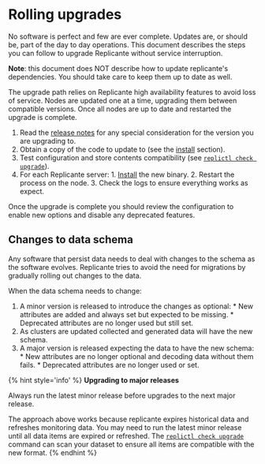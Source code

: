 # Rolling upgrades
No software is perfect and few are ever complete.
Updates are, or should be, part of the day to day operations.
This document describes the steps you can follow to upgrade Replicante without service interruption.

**Note**: this document does NOT describe how to update replicante's dependencies.
You should take care to keep them up to date as well.

The upgrade path relies on Replicante high availability features to avoid loss of service.
Nodes are updated one at a time, upgrading them between compatible versions.
Once all nodes are up to date and restarted the upgrade is complete.


  1. Read the [release notes](./notes.md) for any special consideration for the version you are upgrading to.
  2. Obtain a copy of the code to update to (see the [install](../setup/install.md) section).
  3. Test configuration and store contents compatibility (see [`replictl check upgrade`](../replictl/checks.md)).
  4. For each Replicante server:
    1. [Install](../setup/install.md) the new binary.
    2. Restart the process on the node.
    3. Check the logs to ensure everything works as expect.

Once the upgrade is complete you should review the configuration to enable new options
and disable any deprecated features.


## Changes to data schema
Any software that persist data needs to deal with changes to the schema as the software evolves.
Replicante tries to avoid the need for migrations by gradually rolling out changes to the data.

When the data schema needs to change:

  1. A minor version is released to introduce the changes as optional:
    * New attributes are added and always set but expected to be missing.
    * Deprecated attributes are no longer used but still set.
  2. As clusters are updated collected and generated data will have the new schema.
  3. A major version is released expecting the data to have the new schema:
    * New attributes are no longer optional and decoding data without them fails.
    * Deprecated attributes are no longer used or set.


{% hint style='info' %}
**Upgrading to major releases**

Always run the latest minor release before upgrades to the next major release.

The approach above works because replicante expires historical data and refreshes monitoring data.
You may need to run the latest minor release until all data items are expired or refreshed.
The [`replictl check upgrade`](../replictl/checks.md) command can scan your dataset
to ensure all items are compatible with the new format.
{% endhint %}

